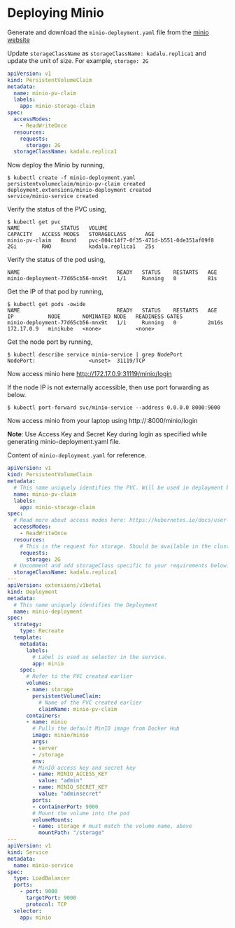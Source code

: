 # Deploying Minio

Generate and download the `minio-deployment.yaml` file from the [minio
website](https://min.io/download#/kubernetes)

Update `storageClassName` as `storageClassName: kadalu.replica1` and
update the unit of size. For example, `storage: 2G`

```yaml
apiVersion: v1
kind: PersistentVolumeClaim
metadata:
  name: minio-pv-claim
  labels:
    app: minio-storage-claim
spec:
  accessModes:
    - ReadWriteOnce
  resources:
    requests:
      storage: 2G
  storageClassName: kadalu.replica1
```

Now deploy the Minio by running,

```
$ kubectl create -f minio-deployment.yaml
persistentvolumeclaim/minio-pv-claim created
deployment.extensions/minio-deployment created
service/minio-service created
```

Verify the status of the PVC using,

```
$ kubectl get pvc
NAME             STATUS   VOLUME                                     CAPACITY   ACCESS MODES   STORAGECLASS      AGE
minio-pv-claim   Bound    pvc-004c14f7-0f35-471d-b551-0de351af09f8   2Gi        RWO            kadalu.replica1   25s
```

Verify the status of the pod using,

```
NAME                               READY   STATUS    RESTARTS   AGE
minio-deployment-77d65cb56-mnx9t   1/1     Running   0          81s
```

Get the IP of that pod by running,

```
$ kubectl get pods -owide
NAME                               READY   STATUS    RESTARTS   AGE     IP           NODE       NOMINATED NODE   READINESS GATES
minio-deployment-77d65cb56-mnx9t   1/1     Running   0          2m16s   172.17.0.9   minikube   <none>           <none>
```

Get the node port by running,

```
$ kubectl describe service minio-service | grep NodePort
NodePort:                 <unset>  31119/TCP
```

Now access minio here http://172.17.0.9:31119/minio/login

If the node IP is not externally accessible, then use port forwarding as
below.

```
$ kubectl port-forward svc/minio-service --address 0.0.0.0 8000:9000
```

Now access minio from your laptop using
http://<ip-of-node>:8000/minio/login

**Note**: Use Access Key and Secret Key during login as specified while generating
minio-deployment.yaml file.

Content of `minio-deployment.yaml` for reference.

```yaml
apiVersion: v1
kind: PersistentVolumeClaim
metadata:
  # This name uniquely identifies the PVC. Will be used in deployment below.
  name: minio-pv-claim
  labels:
    app: minio-storage-claim
spec:
  # Read more about access modes here: https://kubernetes.io/docs/user-guide/persistent-volumes/#access-modes
  accessModes:
    - ReadWriteOnce
  resources:
    # This is the request for storage. Should be available in the cluster.
    requests:
      storage: 2G
  # Uncomment and add storageClass specific to your requirements below. Read more https://kubernetes.io/docs/concepts/storage/persistent-volumes/#class-1
  storageClassName: kadalu.replica1
---
apiVersion: extensions/v1beta1
kind: Deployment
metadata:
  # This name uniquely identifies the Deployment
  name: minio-deployment
spec:
  strategy:
    type: Recreate
  template:
    metadata:
      labels:
        # Label is used as selector in the service.
        app: minio
    spec:
      # Refer to the PVC created earlier
      volumes:
      - name: storage
        persistentVolumeClaim:
          # Name of the PVC created earlier
          claimName: minio-pv-claim
      containers:
      - name: minio
        # Pulls the default MinIO image from Docker Hub
        image: minio/minio
        args:
        - server
        - /storage
        env:
        # MinIO access key and secret key
        - name: MINIO_ACCESS_KEY
          value: "admin"
        - name: MINIO_SECRET_KEY
          value: "adminsecret"
        ports:
        - containerPort: 9000
        # Mount the volume into the pod
        volumeMounts:
        - name: storage # must match the volume name, above
          mountPath: "/storage"
---
apiVersion: v1
kind: Service
metadata:
  name: minio-service
spec:
  type: LoadBalancer
  ports:
    - port: 9000
      targetPort: 9000
      protocol: TCP
  selector:
    app: minio
```

